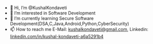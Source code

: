 - 👋 Hi, I’m @KushalKondaveti
- 👀 I’m interested in Software Development
- 🌱 I’m currently learning Secure Software Development(DSA,C,Java,Android,Python,CyberSecurity)
- 📫 How to reach me E-Mail: kushalkondaveti@gmail.com, Linkedin: [linkedin.com/in/kushal-kondaveti-a6a5291b4](https://www.linkedin.com/in/kushal-kondaveti-a6a5291b4/)
<!---
KushalKondaveti/KushalKondaveti is a ✨ special ✨ repository because its `README.md` (this file) appears on your GitHub profile.
You can click the Preview link to take a look at your changes.
--->
